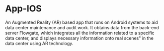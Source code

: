# App-IOS

An Augmented Reality (AR) based app that runs on Android systems to aid data center maintenance and audit work. It obtains data from
the back-end server Flowgate, which integrates all the information related to a specific data
center, and displays necessary information onto real scenes" in the data center using AR
technology.
